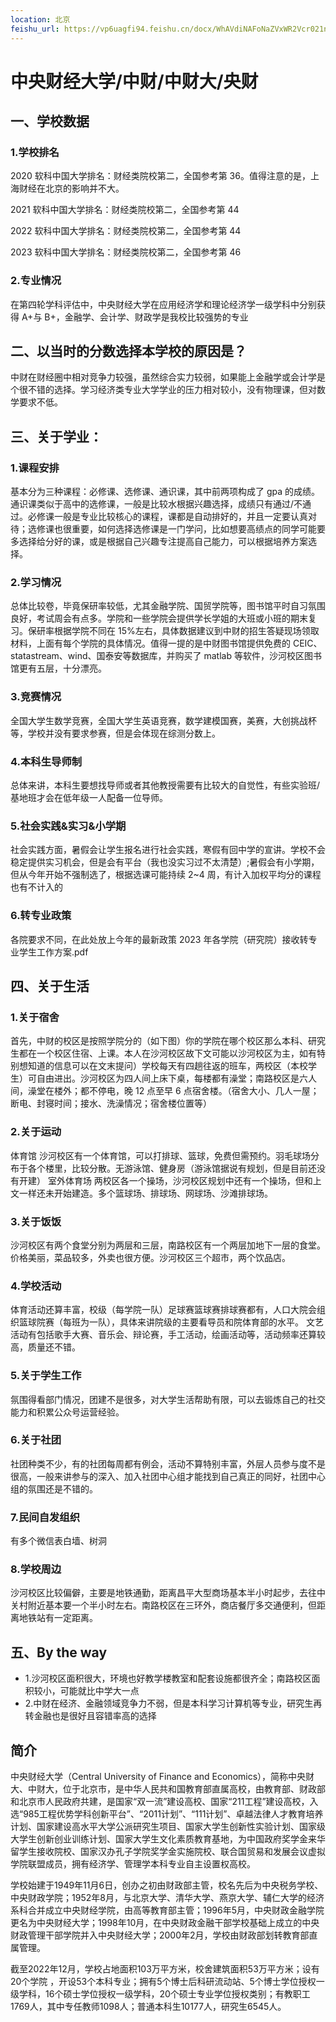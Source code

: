 ```yaml
---
location: 北京
feishu_url: https://vp6uagfi94.feishu.cn/docx/WhAVdiNAFoNaZVxWR2Vcr021nVb
---
```


# 中央财经大学/中财/中财大/央财

## 一、学校数据

### 1.学校排名

2020 软科中国大学排名：财经类院校第二，全国参考第 36。值得注意的是，上海财经在北京的影响并不大。

2021 软科中国大学排名：财经类院校第二，全国参考第 44

2022 软科中国大学排名：财经类院校第二，全国参考第 44

2023 软科中国大学排名：财经类院校第二，全国参考第 46

### 2.专业情况

在第四轮学科评估中，中央财经大学在应用经济学和理论经济学一级学科中分别获得 A+与 B+，金融学、会计学、财政学是我校比较强势的专业

## 二、以当时的分数选择本学校的原因是？

中财在财经圈中相对竞争力较强，虽然综合实力较弱，如果能上金融学或会计学是个很不错的选择。学习经济类专业大学学业的压力相对较小，没有物理课，但对数学要求不低。

## 三、关于学业：

### 1.课程安排

基本分为三种课程：必修课、选修课、通识课，其中前两项构成了 gpa 的成绩。通识课类似于高中的选修课，一般是比较水根据兴趣选择，成绩只有通过/不通过。必修课一般是专业比较核心的课程，课都是自动排好的，并且一定要认真对待；选修课也很重要，如何选择选修课是一门学问，比如想要高绩点的同学可能要多选择给分好的课，或是根据自己兴趣专注提高自己能力，可以根据培养方案选择。

### 2.学习情况

总体比较卷，毕竟保研率较低，尤其金融学院、国贸学院等，图书馆平时自习氛围良好，考试周会有点多。学院和一些学院会提供学长学姐的大班或小班的期末复习。保研率根据学院不同在 15%左右，具体数据建议到中财的招生答疑现场领取材料，上面有每个学院的具体情况。值得一提的是中财图书馆提供免费的 CEIC、statastream、wind、国泰安等数据库，并购买了 matlab 等软件，沙河校区图书馆更有五层，十分漂亮。

### 3.竞赛情况

全国大学生数学竞赛，全国大学生英语竞赛，数学建模国赛，美赛，大创挑战杯等，学校并没有要求参赛，但是会体现在综测分数上。

### 4.本科生导师制

总体来讲，本科生要想找导师或者其他教授需要有比较大的自觉性，有些实验班/基地班才会在低年级一人配备一位导师。

### 5.社会实践&实习&小学期

社会实践方面，暑假会让学生报名进行社会实践，寒假有回中学的宣讲。学校不会稳定提供实习机会，但是会有平台（我也没实习过不太清楚）;暑假会有小学期，但从今年开始不强制选了，根据选课可能持续 2~4 周，有计入加权平均分的课程也有不计入的

### 6.转专业政策

各院要求不同，在此处放上今年的最新政策 2023 年各学院（研究院）接收转专业学生工作方案.pdf

## 四、关于生活

### 1.关于宿舍

首先，中财的校区是按照学院分的（如下图）你的学院在哪个校区那么本科、研究生都在一个校区住宿、上课。本人在沙河校区故下文可能以沙河校区为主，如有特别想知道的信息可以在文末提问）学校每天有四趟往返的班车，两校区（本校学生）可自由进出。沙河校区为四人间上床下桌，每楼都有澡堂；南路校区是六人间，澡堂在楼外；都不停电，晚 12 点至早 6 点宿舍楼。（宿舍大小、几人一屋；断电、封寝时间；接水、洗澡情况；宿舍楼位置等）

### 2.关于运动

体育馆
沙河校区有一个体育馆，可以打排球、篮球，免费但需预约。羽毛球场分布于各个楼里，比较分散。无游泳馆、健身房（游泳馆据说有规划，但是目前还没有开建）
室外体育场
两校区各一个操场，沙河校区规划中还有一个操场，但和上文一样还未开始建造。多个篮球场、排球场、网球场、沙滩排球场。

### 3.关于饭饭

沙河校区有两个食堂分别为两层和三层，南路校区有一个两层加地下一层的食堂。价格美丽，菜品较多，外卖也很方便。沙河校区三个超市，两个饮品店。

### 4.学校活动

体育活动还算丰富，校级（每学院一队）足球赛篮球赛排球赛都有，人口大院会组织篮球院赛（每班为一队），具体来讲院级的主要看导员和院体育部的水平。
文艺活动有包括歌手大赛、音乐会、辩论赛，手工活动，绘画活动等，活动频率还算较高，质量还不错。

### 5.关于学生工作

氛围得看部门情况，团建不是很多，对大学生活帮助有限，可以去锻炼自己的社交能力和积累公众号运营经验。

### 6.关于社团

社团种类不少，有的社团每周都有例会，活动不算特别丰富，外层人员参与度不是很高，一般来讲参与的深入、加入社团中心组才能找到自己真正的同好，社团中心组的氛围还是不错的。

### 7.民间自发组织

有多个微信表白墙、树洞

### 8.学校周边

沙河校区比较偏僻，主要是地铁通勤，距离昌平大型商场基本半小时起步，去往中关村附近基本要一个半小时左右。南路校区在三环外，商店餐厅多交通便利，但距离地铁站有一定距离。

## 五、By the way

- 1.沙河校区面积很大，环境也好教学楼教室和配套设施都很齐全；南路校区面积较小，可能就比中学大一点
- 2.中财在经济、金融领域竞争力不弱，但是本科学习计算机等专业，研究生再转金融也是很好且容错率高的选择

## 简介

中央财经大学（Central University of Finance and Economics），简称中央财大、中财大，位于北京市，是中华人民共和国教育部直属高校，由教育部、财政部和北京市人民政府共建，是国家“双一流”建设高校、国家“211工程”建设高校，入选“985工程优势学科创新平台”、“2011计划”、“111计划”、卓越法律人才教育培养计划、国家建设高水平大学公派研究生项目、国家大学生创新性实验计划、国家级大学生创新创业训练计划、国家大学生文化素质教育基地，为中国政府奖学金来华留学生接收院校、国家汉办孔子学院奖学金实施院校、联合国贸易和发展会议虚拟学院联盟成员，拥有经济学、管理学本科专业自主设置权高校。

学校始建于1949年11月6日，创办之初由财政部主管，校名先后为中央税务学校、中央财政学院；1952年8月，与北京大学、清华大学、燕京大学、辅仁大学的经济系科合并成立中央财经学院，由高等教育部主管；1996年5月，中央财政金融学院更名为中央财经大学；1998年10月，在中央财政金融干部学校基础上成立的中央财政管理干部学院并入中央财经大学；2000年2月，学校由财政部划转教育部直属管理。

截至2022年12月，学校占地面积103万平方米，校舍建筑面积53万平方米；设有20个学院  ，开设53个本科专业；拥有5个博士后科研流动站、5个博士学位授权一级学科，16个硕士学位授权一级学科，20个硕士专业学位授权类别；有教职工1769人，其中专任教师1098人；普通本科生10177人，研究生6545人。

